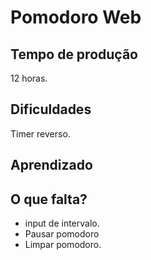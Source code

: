 # Pomodoro Web
## Tempo de produção
12 horas.

## Dificuldades
Timer reverso.

## Aprendizado

## O que falta?
- input de intervalo.
- Pausar pomodoro
- Limpar pomodoro.